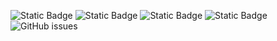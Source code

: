 ![Static Badge](https://img.shields.io/badge/blacklists-60-000000) ![Static Badge](https://img.shields.io/badge/blacklisted-3019265-cc0000) ![Static Badge](https://img.shields.io/badge/whitelisted-2242-00CC00) ![Static Badge](https://img.shields.io/badge/streaming_blacklist-28107-000000) ![GitHub issues](https://img.shields.io/github/issues/fabriziosalmi/blacklists)
